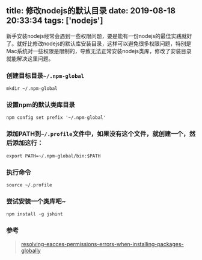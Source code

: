 title: 修改nodejs的默认目录
date: 2019-08-18 20:33:34
tags: ['nodejs']
---
新手安装nodejs经常会遇到一些权限问题，要是能有一份nodejs的最佳实践就好了。就好比修改nodejs的默认库安装目录，这样可以避免很多权限问题，特别是Mac系统对一些权限是限制的，导致无法正常安装nodejs类库，修改了安装目录就能解决这里问题。

### 创建目标目录`~/.npm-global`
```
mkdir ~/.npm-global
```
### 设置npm的默认类库目录
```
npm config set prefix '~/.npm-global'
```
### 添加PATH到`~/.profile`文件中，<b>如果没有这个文件，就创建一个</b>，然后添加这行：
```
export PATH=~/.npm-global/bin:$PATH
```
### 执行命令
```
source ~/.profile
```
### 尝试安装一个类库吧~
```
npm install -g jshint
```
### 参考
> [resolving-eacces-permissions-errors-when-installing-packages-globally](https://docs.npmjs.com/resolving-eacces-permissions-errors-when-installing-packages-globally)